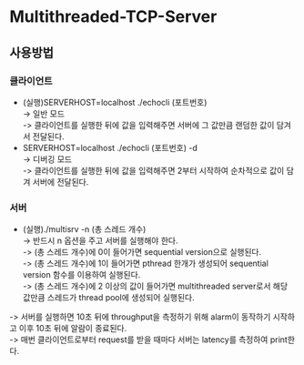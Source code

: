 # Multithreaded-TCP-Server

## 사용방법
### 클라이언트
- (실행)SERVERHOST=localhost ./echocli (포트번호)   
-> 일반 모드    
-> 클라이언트를 실행한 뒤에 값을 입력해주면 서버에 그 값만큼 랜덤한 값이 담겨서 전달된다.
- SERVERHOST=localhost ./echocli (포트번호) -d     
-> 디버깅 모드     
-> 클라이언트를 실행한 뒤에 값을 입력해주면 2부터 시작하여 순차적으로 값이 담겨 서버에 전달된다.    
### 서버    
- (실행)./multisrv -n (총 스레드 개수)     
-> 반드시 n 옵션을 주고 서버를 실행해야 한다.     
-> (총 스레드 개수)에 0이 들어가면 sequential version으로 실행된다.   
-> (총 스레드 개수)에 1이 들어가면 pthread 한개가 생성되어 sequential version 함수를 이용하여 실행된다.     
-> (총 스레드 개수)에 2 이상의 값이 들어가면 multithreaded server로서 해당 값만큼 스레드가 thread pool에 생성되어 실행된다. 
      
-> 서버를 실행하면 10초 뒤에 throughput을 측정하기 위해 alarm이 동작하기 시작하고 이후 10초 뒤에 알람이 종료된다.     
-> 매번 클라이언트로부터 request를 받을 때마다 서버는 latency를 측정하여 print한다.    
